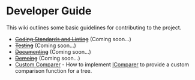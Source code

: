 # Developer Guide

This wiki outlines some basic guidelines for contributing to the project.

- ~~[Coding Standards and Linting](https://haleyga.github.io/arboriculture/developer/linting)~~ 
  (Coming soon...)
- ~~[Testing](https://haleyga.github.io/arboriculture/developer/testing)~~ (Coming soon...)
- ~~[Documenting](https://haleyga.github.io/arboriculture/developer/documenting)~~ (Coming soon...)
- ~~[Demoing](https://haleyga.github.io/arboriculture/developer/demoing)~~ (Coming soon...)
- [Custom Comparer](https://haleyga.github.io/arboriculture/deep_dive/comparer) - How to implement 
  [IComparer](https://github.com/haleyga/arboriculture/blob/master/src/binary-tree/binary-tree.ts#L58) to provide a 
  custom comparison function for a tree.
